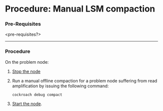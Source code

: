 # Procedure: Manual LSM compaction

### Pre-Requisites

<pre-requisites?>



------

### Procedure

On the problem node:

1. [Stop the node](../routine-maintenance/node-stop.md)

2. Run a manual offline compaction for a problem node suffering from read amplification by issuing the following command:

   `cockroach debug compact`

3. [Start the node](../routine-maintenance/node-start.md).  


